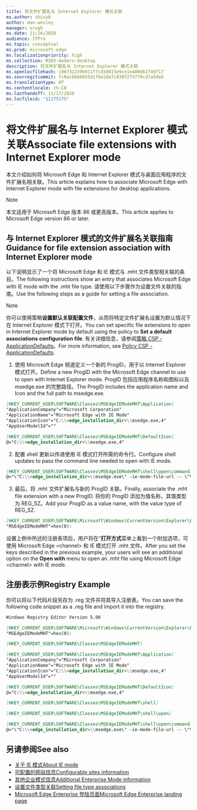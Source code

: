```yaml
---
title: 将文件扩展名与 Internet Explorer 模式关联
ms.author: shisub
author: dan-wesley
manager: srugh
ms.date: 11/16/2020
audience: ITPro
ms.topic: conceptual
ms.prod: microsoft-edge
ms.localizationpriority: high
ms.collection: M365-modern-desktop
description: 将文件扩展名与 Internet Explorer 模式关联
ms.openlocfilehash: c80732239b911f7cd3d615e9ce1e480db2749f17
ms.sourcegitcommit: fc0ac6bb6655d1f6e2de7c838f275779cd7a5de6
ms.translationtype: HT
ms.contentlocale: zh-CN
ms.lasthandoff: 11/17/2020
ms.locfileid: "11175175"
---
```

# <span data-ttu-id="b9528-103">将文件扩展名与 Internet Explorer 模式关联</span><span class="sxs-lookup"><span data-stu-id="b9528-103">Associate file extensions with Internet Explorer mode</span></span>

<span data-ttu-id="b9528-104">本文介绍如何将 Microsoft Edge 和 Internet Explorer 模式与桌面应用程序的文件扩展名相关联。</span><span class="sxs-lookup"><span data-stu-id="b9528-104">This article explains how to associate Microsoft Edge with Internet Explorer mode with file extensions for desktop applications.</span></span>

> [!NOTE]
> <span data-ttu-id="b9528-105">本文适用于 Microsoft Edge 版本 86 或更高版本。</span><span class="sxs-lookup"><span data-stu-id="b9528-105">This article applies to Microsoft Edge version 86 or later.</span></span>

## <span data-ttu-id="b9528-106">与 Internet Explorer 模式的文件扩展名关联指南</span><span class="sxs-lookup"><span data-stu-id="b9528-106">Guidance for file extension association with Internet Explorer mode</span></span>

<span data-ttu-id="b9528-107">以下说明显示了一个将 Microsoft Edge 和 IE 模式与 .mht 文件类型相关联的条目。</span><span class="sxs-lookup"><span data-stu-id="b9528-107">The following instructions show an entry that associates Microsoft Edge with IE mode with the .mht file type.</span></span> <span data-ttu-id="b9528-108">请使用以下步骤作为设置文件关联的指南。</span><span class="sxs-lookup"><span data-stu-id="b9528-108">Use the following steps as a guide for setting a file association.</span></span>

> [!NOTE]
> <span data-ttu-id="b9528-109">你可以使用策略**设置默认关联配置文件**，从而将特定文件扩展名设置为默认情况下在 Internet Explorer 模式下打开。</span><span class="sxs-lookup"><span data-stu-id="b9528-109">You can set specific file extensions to open in Internet Explorer mode by default using the policy to **Set a default associations configuration file**.</span></span> <span data-ttu-id="b9528-110">有关详细信息，请参阅[策略 CSP - ApplicationDefaults](https://docs.microsoft.com/windows/client-management/mdm/policy-csp-applicationdefaults#applicationdefaults-defaultassociationsconfiguration)。</span><span class="sxs-lookup"><span data-stu-id="b9528-110">For more information, see [Policy CSP - ApplicationDefaults](https://docs.microsoft.com/windows/client-management/mdm/policy-csp-applicationdefaults#applicationdefaults-defaultassociationsconfiguration).</span></span>

1. <span data-ttu-id="b9528-111">使用 Microsoft Edge 频道定义一个新的 ProgID，用于以 Internet Explorer 模式打开。</span><span class="sxs-lookup"><span data-stu-id="b9528-111">Define a new ProgID with the Microsoft Edge channel to use to open with Internet Explorer mode.</span></span> <span data-ttu-id="b9528-112">ProgID 包括应用程序名称和图标以及 msedge.exe 的完整路径。</span><span class="sxs-lookup"><span data-stu-id="b9528-112">The ProgID includes the application name and Icon and the full path to msedge.exe.</span></span>

```markdown
[HKEY_CURRENT_USER\SOFTWARE\Classes\MSEdgeIEModeMHT\Application]
"ApplicationCompany"="Microsoft Corporation"
"ApplicationName"="Microsoft Edge with IE Mode"
"ApplicationIcon"="C:\\<edge_installation_dir>\\msedge.exe,4"
"AppUserModelId"=""
```

```markdown
[HKEY_CURRENT_USER\SOFTWARE\Classes\MSEdgeIEModeMHT\DefaultIcon]
@="C:\\<edge_installation_dir>\\msedge.exe,4"
```

2. <span data-ttu-id="b9528-113">配置 shell 更新以传递使用 IE 模式打开所需的命令行。</span><span class="sxs-lookup"><span data-stu-id="b9528-113">Configure shell updates to pass the command line needed to open with IE mode.</span></span>

```markdown
[HKEY_CURRENT_USER\SOFTWARE\Classes\MSEdgeIEModeMHT\shell\open\command]
@="\"C:\\<edge_installation_dir>\\msedge.exe\" -ie-mode-file-url -- \"%1\""
```

3. <span data-ttu-id="b9528-114">最后，将 .mht 文件扩展名与新的 ProgID 关联。</span><span class="sxs-lookup"><span data-stu-id="b9528-114">Finally, associate the .mht file extension with a new ProgID.</span></span> <span data-ttu-id="b9528-115">将你的 ProgID 添加为值名称，其值类型为 REG_SZ。</span><span class="sxs-lookup"><span data-stu-id="b9528-115">Add your ProgID as a value name, with the value type of REG_SZ.</span></span>

```markdown
[HKEY_CURRENT_USER\SOFTWARE\Microsoft\Windows\CurrentVersion\Explorer\FileExts\.mht\OpenWithProgids]
"MSEdgeIEModeMHT"=hex(0):
```

<span data-ttu-id="b9528-116">设置上例中所述的注册表项后，用户将在“**打开方式**菜单上看到一个附加选项，可使用 Microsoft Edge \<channel\> 和 IE 模式打开 .mht 文件。</span><span class="sxs-lookup"><span data-stu-id="b9528-116">After you set the keys described in the previous example, your users will see an additional option on the **Open with** menu to open an .mht file using Microsoft Edge \<channel\> with IE mode.</span></span>

## <span data-ttu-id="b9528-117">注册表示例</span><span class="sxs-lookup"><span data-stu-id="b9528-117">Registry Example</span></span>

<span data-ttu-id="b9528-118">你可以将以下代码片段另存为 .reg 文件并将其导入注册表。</span><span class="sxs-lookup"><span data-stu-id="b9528-118">You can save the following code snippet as a .reg file and import it into the registry.</span></span>

```markdown
Windows Registry Editor Version 5.00

[HKEY_CURRENT_USER\SOFTWARE\Microsoft\Windows\CurrentVersion\Explorer\FileExts\.mht\OpenWithProgids]
"MSEdgeIEModeMHT"=hex(0):

[HKEY_CURRENT_USER\SOFTWARE\Classes\MSEdgeIEModeMHT]

[HKEY_CURRENT_USER\SOFTWARE\Classes\MSEdgeIEModeMHT\Application]
"ApplicationCompany"="Microsoft Corporation"
"ApplicationName"="Microsoft Edge with IE Mode"
"ApplicationIcon"="C:\\<edge_installation_dir>\\msedge.exe,4"
"AppUserModelId"=""

[HKEY_CURRENT_USER\SOFTWARE\Classes\MSEdgeIEModeMHT\DefaultIcon]
@="C:\\<edge_installation_dir>\\msedge.exe,4"

[HKEY_CURRENT_USER\SOFTWARE\Classes\MSEdgeIEModeMHT\shell]

[HKEY_CURRENT_USER\SOFTWARE\Classes\MSEdgeIEModeMHT\shell\open]

[HKEY_CURRENT_USER\SOFTWARE\Classes\MSEdgeIEModeMHT\shell\open\command]
@="\"C:\\<edge_installation_dir>\\msedge.exe\" -ie-mode-file-url -- \"%1\""

```

## <span data-ttu-id="b9528-119">另请参阅</span><span class="sxs-lookup"><span data-stu-id="b9528-119">See also</span></span>

- [<span data-ttu-id="b9528-120">关于 IE 模式</span><span class="sxs-lookup"><span data-stu-id="b9528-120">About IE mode</span></span>](https://docs.microsoft.com/deployedge/edge-ie-mode)
- [<span data-ttu-id="b9528-121">可配置的网站信息</span><span class="sxs-lookup"><span data-stu-id="b9528-121">Configurable sites information</span></span>](https://docs.microsoft.com/deployedge/edge-learnmore-configurable-sites-ie-mode)
- [<span data-ttu-id="b9528-122">其他企业模式信息</span><span class="sxs-lookup"><span data-stu-id="b9528-122">Additional Enterprise Mode information</span></span>](https://docs.microsoft.com/internet-explorer/ie11-deploy-guide/enterprise-mode-overview-for-ie11)
- [<span data-ttu-id="b9528-123">设置文件类型关联</span><span class="sxs-lookup"><span data-stu-id="b9528-123">Setting file type associations</span></span>](https://docs.microsoft.com/windows/win32/shell/fa-file-types)
- [<span data-ttu-id="b9528-124">Microsoft Edge Enterprise 登陆页面</span><span class="sxs-lookup"><span data-stu-id="b9528-124">Microsoft Edge Enterprise landing page</span></span>](https://aka.ms/EdgeEnterprise)
